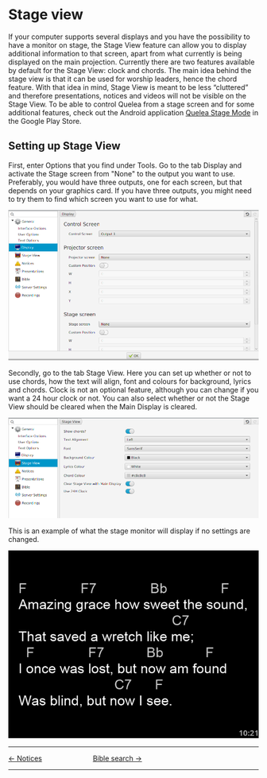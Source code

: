 # Stage view

If your computer supports several displays and you have the possibility
to have a monitor on stage, the Stage View feature can allow you to
display additional information to that screen, apart from what currently
is being displayed on the main projection. Currently there are two
features available by default for the Stage View: clock and chords. The
main idea behind the stage view is that it can be used for worship
leaders, hence the chord feature. With that idea in mind, Stage View is
meant to be less “cluttered” and therefore presentations, notices and
videos will not be visible on the Stage View. To be able to control
Quelea from a stage screen and for some additional features, check out
the Android application [Quelea Stage
Mode](https://play.google.com/store/apps/details?id=org.quelea.stagemode)
in the Google Play Store.

## Setting up Stage View

First, enter Options that you find under Tools. Go to the tab Display
and activate the Stage screen from "None" to the output you want to use.
Preferably, you would have three outputs, one for each screen, but that 
depends on your graphics card. If you have three outputs, you might need to 
try them to find which screen you want to use for what.

![](Display_tab.png)

Secondly, go to the tab Stage View. Here you can set up whether or not
to use chords, how the text will align, font and colours for background,
lyrics and chords. Clock is not an optional feature, although you can
change if you want a 24 hour clock or not. You can also select whether
or not the Stage View should be cleared when the Main Display is
cleared.

![](Stage_view_tab.png)

This is an example of what the stage monitor will display if no settings
are changed.

![](Stage_view_example.png)

-----



[← Notices](Notices "Notices") &nbsp;&nbsp;&nbsp;&nbsp;&nbsp;&nbsp;&nbsp;&nbsp;&nbsp;&nbsp;&nbsp;&nbsp;&nbsp;&nbsp;&nbsp;&nbsp;&nbsp;&nbsp;&nbsp;&nbsp;&nbsp;&nbsp;&nbsp;&nbsp; [Bible
search →](Bible_search "Bible search")

---
